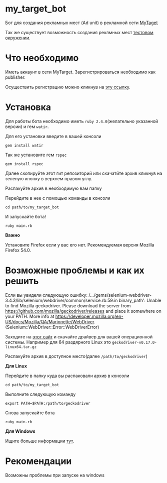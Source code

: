 # my_target_bot

Бот для создания  рекламных мест (Ad unit) в рекламной сети [MyTaget](http://target.my.com/)

Так же существует возможность создания реклмных мест [тестовом окружении](https://target-sandbox.my.com).

# Что необходимо

Иметь аккаунт в сети MyTarget. Зарегистрироваться необходимо как publisher.

Осуществить регистрацию можно кликнув на [эту ссылку](https://account.my.com/signup/?lang=en&continue=https://target-sandbox.my.com/auth/mycom?state=target_login%3D1#email).

# Установка

Для работы бота необходимо иметь `ruby 2.4.0`(желательно указанной версии) и гем `watir`.

Для его установки введите в вашей консоли 

`gem install watir`

Так же установите гем `rspec`

`gem install rspec`

Далее скопируйте этот гит репозиторий или скачатйте архив кликнув на зеленую кнопку в верхнем правом углу.

Распакуйте архив в необходимую вам папку

Перейдите в нее с помощью команды в консоли

`cd path/to/my_target_bot`

И запускайте бота!

`ruby main.rb`

**Важно**

Установите Firefox если у вас его нет. Рекомендуемая версия Mozilla Firefox 54.0.

# Возможные проблемы и как их решить

Если вы увидели следующую ошибку:
/.../gems/selenium-webdriver-3.4.3/lib/selenium/webdriver/common/service.rb:59:in binary_path':  Unable to find Mozilla geckodriver. Please download the server from https://github.com/mozilla/geckodriver/releases and place it somewhere on your PATH. More info at https://developer.mozilla.org/en-US/docs/Mozilla/QA/Marionette/WebDriver. (Selenium::WebDriver::Error::WebDriverError)

Заходите на [этот сайт](https://github.com/mozilla/geckodriver/releases) и скачайте драйвер для вашей операционной системы.
Например для 64 раздярного Linux это `geckodriver-v0.17.0-linux64.tar.gz`

Распакуйте архив в доступное место(далее `/path/to/geckodriver`)

**Для Linux**

Перейдите в папку куда вы распаковали архив в консоли

`cd path/to/my_target_bot`
 
 Выполните следующую команду
 
`export PATH=$PATH:/path/to/geckodriver`

Снова запускайте бота

`ruby main.rb`

**Для Windows**

Ищите больше информации [тут](https://developer.mozilla.org/en-US/docs/Mozilla/QA/Marionette/WebDriver).

# Рекомендации

Возможны проблемы при запуске на windows 
